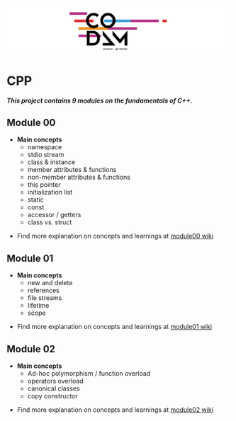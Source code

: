 [![Logo](https://github.com/qingqingqingli/readme_images/blob/master/codam_logo_1.png)](https://github.com/qingqingqingli/CPP)

# CPP
***This project contains 9 modules on the fundamentals of C++.***

## Module 00
- **Main concepts**
    * namespace
    * stdio stream
    * class & instance
    * member attributes & functions
    * non-member attributes & functions
    * this pointer
    * initialization list
    * static
    * const
    * accessor / getters
    * class vs. struct

* Find more explanation on concepts and learnings at [module00 wiki](https://github.com/qingqingqingli/CPP/wiki/Module00)

## Module 01
- **Main concepts**
    * new and delete
    * references
    * file streams
    * lifetime
    * scope

* Find more explanation on concepts and learnings at [module01 wiki](https://github.com/qingqingqingli/CPP/wiki/Module01)

## Module 02
- **Main concepts**
    * Ad-hoc polymorphism / function overload
    * operators overload
    * canonical classes
    * copy constructor

* Find more explanation on concepts and learnings at [module02 wiki](https://github.com/qingqingqingli/CPP/wiki/Module02)